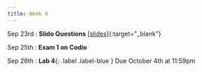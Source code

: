 ```yaml
---
title: Week 6
---
```


Sep 23rd
: **Slido Questions** [\[slides\]](https://docs.google.com/presentation/d/1FSujiM8mKxxfx2sJZhsP-qDxJ4ukieE7swqP9u5yH0c/edit?usp=sharing){:target="\_blank"}


Sep 25th
: **Exam 1 on Codio** 

Sep 26th
: **Lab 4**{: .label .label-blue } Due October 4th at 11:59pm
